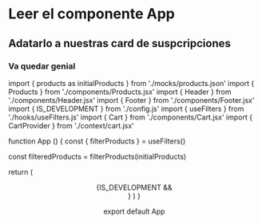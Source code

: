 # Leer el componente App

## Adatarlo a nuestras card de suspcripciones

### Va quedar genial

import { products as initialProducts } from './mocks/products.json'
import { Products } from './components/Products.jsx'
import { Header } from './components/Header.jsx'
import { Footer } from './components/Footer.jsx'
import { IS_DEVELOPMENT } from './config.js'
import { useFilters } from './hooks/useFilters.js'
import { Cart } from './components/Cart.jsx'
import { CartProvider } from './context/cart.jsx'

function App () {
  const { filterProducts } = useFilters()

  const filteredProducts = filterProducts(initialProducts)

  return (
    <CartProvider>
      <Header />
      <Cart />
      <Products products={filteredProducts} />
      {IS_DEVELOPMENT && <Footer />}
    </CartProvider>
  )
}

export default App